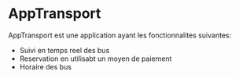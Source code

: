 # AppTransport
AppTransport est une application ayant les fonctionnalites suivantes:

- Suivi en temps reel des bus
- Reservation en utilisabt un moyen de paiement
- Horaire des bus
